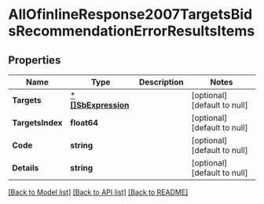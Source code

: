 # AllOfinlineResponse2007TargetsBidsRecommendationErrorResultsItems

## Properties
Name | Type | Description | Notes
------------ | ------------- | ------------- | -------------
**Targets** | [***[]SbExpression**](array.md) |  | [optional] [default to null]
**TargetsIndex** | **float64** |  | [optional] [default to null]
**Code** | **string** |  | [optional] [default to null]
**Details** | **string** |  | [optional] [default to null]

[[Back to Model list]](../README.md#documentation-for-models) [[Back to API list]](../README.md#documentation-for-api-endpoints) [[Back to README]](../README.md)

